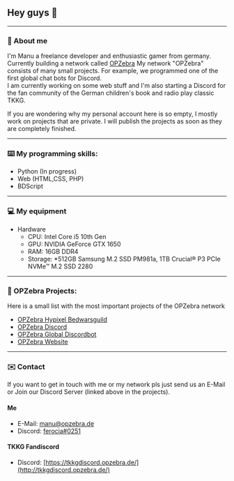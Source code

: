 ## Hey guys 👋

--------------------------------------------------

### 👤 About me

I'm Manu a freelance developer and enthusiastic gamer from germany. Currently building a network called [OPZebra](https://www.opzebra.de/)
My network "OPZebra" consists of many small projects. For example, we programmed one of the first global chat bots for Discord.  
I am currently working on some web stuff and I'm also starting a Discord for the fan community of the German children's book and radio play classic TKKG. 

If you are wondering why my personal account here is so empty, I mostly work on projects that are private.
I will publish the projects as soon as they are completely finished. 

--------------------------

### ⌨️ My programming skills:

- Python (In progress)
- Web (HTML,CSS, PHP)
- BDScript

---------------------------

### 💻 My equipment

* Hardware
  - CPU: Intel Core i5 10th Gen
  - GPU: NVIDIA GeForce GTX 1650
  - RAM: 16GB DDR4
  - Storage:
    *512GB Samsung M.2 SSD PM981a, 1TB Crucial® P3 PCIe NVMe™ M.2 SSD 2280

-----------------------

### 🚧 OPZebra Projects:

Here is a small list with the most important projects of the OPZebra network

- [OPZebra Hypixel Bedwarsguild](http://gilde.opzebra.de/)
- [OPZebra Discord](http://discord.opzebra.de/)
- [OPZebra Global Discordbot](http://global.opzebra.de/)
- [OPZebra Website](https://www.opzebra.de/)

-----------------------

### ✉️ Contact

If you want to get in touch with me or my network pls just send us an E-Mail or Join our Discord Server (linked above in the projects).

#### Me

* E-Mail: [manu@opzebra.de](mailto:manu@opzebra.de)
* Discord: [ferocia#0251](https://discord.com/users/477070826668294155)

#### TKKG Fandiscord

* Discord: [https://tkkgdiscord.opzebra.de/](http://tkkgdiscord.opzebra.de/)
